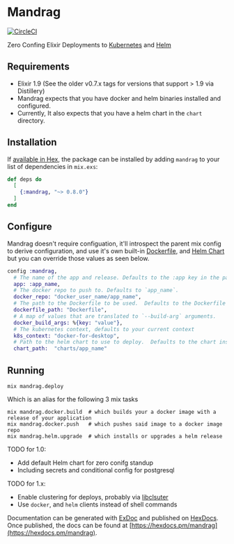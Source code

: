 # Mandrag

[![CircleCI](https://circleci.com/gh/cschiewek/mandrag.svg?style=svg)](https://circleci.com/gh/cschiewek/mandrag)

Zero Confing Elixir Deployments to [Kubernetes](https://kubernetes.io/) and [Helm](https://helm.sh/)

## Requirements
- Elixir 1.9 (See the older v0.7.x tags for versions that support > 1.9 via Distillery)
- Mandrag expects that you have docker and helm binaries installed and configured.
- Currently, It also expects that you have a helm chart in the `chart` directory.

## Installation

If [available in Hex](https://hex.pm/docs/publish), the package can be installed
by adding `mandrag` to your list of dependencies in `mix.exs`:

```elixir
def deps do
  [
    {:mandrag, "~> 0.8.0"}
  ]
end
```

## Configure

Mandrag doesn't require configuation, it'll introspect the parent mix config to derive configuration, and use it's own built-in [Dockerfile](https://github.com/cschiewek/mandrag/blob/master/priv/Dockerfile),
and [Helm Chart](https://github.com/cschiewek/mandrag/blob/master/priv/charts) but you can override those values as seen below.

```elixir
config :mandrag,
  # The name of the app and release. Defaults to the :app key in the parent mix project.
  app: :app_name,
  # The docker repo to push to. Defaults to `app_name`.
  docker_repo: "docker_user_name/app_name",
  # The path to the Dockerfile to be used.  Defaults to the Dockerfile inside this package.
  dockerfile_path: "Dockerfile",
  # A map of values that are translated to `--build-arg` arguments.
  docker_build_args: %{key: "value"},
  # The kubernetes context, defaults to your current context
  k8s_context: "docker-for-desktop",
  # Path to the helm chart to use to deploy.  Defaults to the chart inside the package.
  chart_path:  "charts/app_name"
```

## Running
```
mix mandrag.deploy
```

Which is an alias for the following 3 mix tasks
```
mix mandrag.docker.build  # which builds your a docker image with a release of your application
mix mandrag.docker.push   # which pushes said image to a docker image repo
mix mandrag.helm.upgrade  # which installs or upgrades a helm release
```

TODO for 1.0:
- Add default Helm chart for zero conifg standup
- Including secrets and conditional config for postgresql

TODO for 1.x:
- Enable clustering for deploys, probably via [libclsuter](https://github.com/bitwalker/libcluster)
- Use `docker`, and `helm` clients instead of shell commands

Documentation can be generated with [ExDoc](https://github.com/elixir-lang/ex_doc)
and published on [HexDocs](https://hexdocs.pm). Once published, the docs can
be found at [https://hexdocs.pm/mandrag](https://hexdocs.pm/mandrag).
